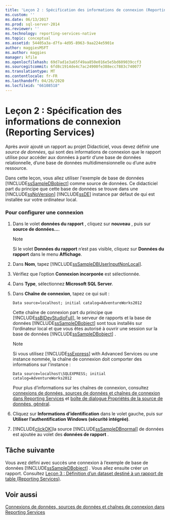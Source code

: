 ```yaml
---
title: 'Leçon 2 : Spécification des informations de connexion (Reporting Services) | Microsoft Docs'
ms.custom: ''
ms.date: 06/13/2017
ms.prod: sql-server-2014
ms.reviewer: ''
ms.technology: reporting-services-native
ms.topic: conceptual
ms.assetid: 54405a3a-d7fa-4d95-8963-9aa224e5901e
author: maggiesMSFT
ms.author: maggies
manager: kfile
ms.openlocfilehash: 69d7ad1e3a65f49aa850e016e5e5bd609039ccf3
ms.sourcegitcommit: 6fd8c1914de4c7ac24900fe388ecc7883c740077
ms.translationtype: MT
ms.contentlocale: fr-FR
ms.lasthandoff: 04/26/2020
ms.locfileid: "66108518"
---
```

# <a name="lesson-2-specifying-connection-information-reporting-services"></a>Leçon 2 : Spécification des informations de connexion (Reporting Services)
  Après avoir ajouté un rapport au projet Didacticiel, vous devez définir une *source de données*, qui sont des informations de connexion que le rapport utilise pour accéder aux données à partir d’une base de données relationnelle, d’une base de données multidimensionnelle ou d’une autre ressource.  
  
 Dans cette leçon, vous allez utiliser l'exemple de base de données [!INCLUDE[ssSampleDBobject](../includes/sssampledbobject-md.md)] comme source de données. Ce didacticiel part du principe que cette base de données se trouve dans une [!INCLUDE[ssNoVersion](../includes/ssnoversion-md.md)] [!INCLUDE[ssDE](../includes/ssde-md.md)] instance par défaut de qui est installée sur votre ordinateur local.  
  
### <a name="to-set-up-a-connection"></a>Pour configurer une connexion  
  
1.  Dans le volet **données du rapport** , cliquez sur **nouveau** , puis sur **source de données...**.  
  
    > [!NOTE]  
    >  Si le volet **Données du rapport** n’est pas visible, cliquez sur **Données du rapport** dans le menu **Affichage**.  
  
2.  Dans **Nom**, tapez [!INCLUDE[ssSampleDBUserInputNonLocal](../includes/sssampledbuserinputnonlocal-md.md)].  
  
3.  Vérifiez que l’option **Connexion incorporée** est sélectionnée.  
  
4.  Dans **Type**, sélectionnez **Microsoft SQL Server**.  
  
5.  Dans **Chaîne de connexion**, tapez ce qui suit :  
  
    ```  
    Data source=localhost; initial catalog=AdventureWorks2012  
    ```  
  
     Cette chaîne de connexion part du principe que [!INCLUDE[ssBIDevStudioFull](../includes/ssbidevstudiofull-md.md)], le serveur de rapports et la base de données [!INCLUDE[ssSampleDBobject](../includes/sssampledbobject-md.md)] sont tous installés sur l’ordinateur local et que vous êtes autorisé à ouvrir une session sur la base de données [!INCLUDE[ssSampleDBobject](../includes/sssampledbobject-md.md)] .  
  
    > [!NOTE]  
    >  Si vous utilisez [!INCLUDE[ssExpress](../includes/ssexpress-md.md)] with Advanced Services ou une instance nommée, la chaîne de connexion doit comporter des informations sur l'instance :  
    >   
    >  `Data source=localhost\SQLEXPRESS; initial catalog=AdventureWorks2012`  
    >   
    >  Pour plus d’informations sur les chaînes de connexion, consultez [connexions de données, sources de données et chaînes de connexion dans Reporting Services](data-connections-data-sources-and-connection-strings-in-reporting-services.md) et [boîte de dialogue Propriétés de la source de données, général](data-source-properties-dialog-box-general.md).  
  
6.  Cliquez sur **Informations d’identification** dans le volet gauche, puis sur **Utiliser l’authentification Windows (sécurité intégrée)**.  
  
7.  [!INCLUDE[clickOK](../includes/clickok-md.md)]la source [!INCLUDE[ssSampleDBnormal](../includes/sssampledbnormal-md.md)] de données est ajoutée au volet des **données de rapport** .  
  
## <a name="next-task"></a>Tâche suivante  
 Vous avez défini avec succès une connexion à l’exemple de base de données [!INCLUDE[ssSampleDBobject](../includes/sssampledbobject-md.md)] . Vous allez ensuite créer un rapport. Consultez [Leçon 3 : Définition d’un dataset destiné à un rapport de table &#40;Reporting Services&#41;](lesson-3-defining-a-dataset-for-the-table-report-reporting-services.md).  
  
## <a name="see-also"></a>Voir aussi  
 [Connexions de données, sources de données et chaînes de connexion dans Reporting Services](data-connections-data-sources-and-connection-strings-in-reporting-services.md)  
  
  
